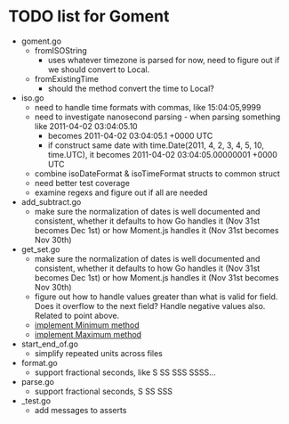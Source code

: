 # TODO list for Goment
* goment.go
    * fromISOString
        * uses whatever timezone is parsed for now, need to figure out if we should convert to Local. 
    * fromExistingTime
        * should the method convert the time to Local?
* iso.go
    * need to handle time formats with commas, like 15:04:05,9999
    * need to investigate nanosecond parsing - when parsing something like 2011-04-02 03:04:05.10
        * becomes 2011-04-02 03:04:05.1 +0000 UTC
        * if construct same date with time.Date(2011, 4, 2, 3, 4, 5, 10, time.UTC), it becomes 2011-04-02 03:04:05.00000001 +0000 UTC
    * combine isoDateFormat & isoTimeFormat structs to common struct
    * need better test coverage
    * examine regexs and figure out if all are needed
* add_subtract.go
    * make sure the normalization of dates is well documented and consistent, whether it defaults to how Go handles it (Nov 31st becomes Dec 1st) or how Moment.js handles it (Nov 31st becomes Nov 30th)
* get_set.go
    * make sure the normalization of dates is well documented and consistent, whether it defaults to how Go handles it (Nov 31st becomes Dec 1st) or how Moment.js handles it (Nov 31st becomes Nov 30th)
    * figure out how to handle values greater than what is valid for field. Does it overflow to the next field? Handle negative values also. Related to point above.
    * [implement Minimum method](https://momentjs.com/docs/#/get-set/min/)
    * [implement Maximum method](https://momentjs.com/docs/#/get-set/max/)
* start_end_of.go
    * simplify repeated units across files
* format.go
    * support fractional seconds, like S SS SSS SSSS...
* parse.go
    * support fractional seconds, S SS SSS
* _test.go
    * add messages to asserts
